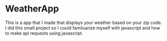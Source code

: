 # WeatherApp
This is a app that I made that displays your weather based on your zip code.
I did this small project so I could familuarize myself with javascript and how to make api requests using javascript.
